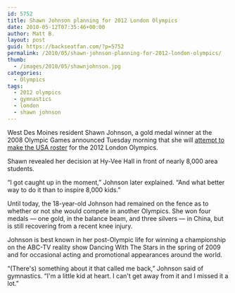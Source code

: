 ```yaml
---
id: 5752
title: Shawn Johnson planning for 2012 London Olympics
date: 2010-05-12T07:35:46+00:00
author: Matt B.
layout: post
guid: https://backseatfan.com/?p=5752
permalink: /2010/05/shawn-johnson-planning-for-2012-london-olympics/
thumb:
  - /images/2010/05/shawnjohnson.jpg
categories:
  - Olympics
tags:
  - 2012 olympics
  - gymnastics
  - london
  - shawn johnson
---
```


<div class="entry">
  <p>
    West Des Moines resident Shawn Johnson, a gold medal winner at the 2008 Olympic Games announced Tuesday morning that she will <a href="http://www.usatoday.com/sports/olympics/2010-05-04-shawn-johnson-london-olympics_N.htm">attempt to make the USA roster</a> for the 2012 London Olympics.
  </p>

  <p>
    Shawn revealed her decision at Hy-Vee Hall in front of nearly 8,000 area students.
  </p>

  <p>
    &#8220;I got caught up in the moment,&#8221; Johnson later explained. &#8220;And what better way to do it than to inspire 8,000 kids.&#8221;
  </p>

  <p>
    Until today, the 18-year-old Johnson had remained on the fence as to whether or not she would compete in another Olympics. She won four medals — one gold, in the balance beam, and three silvers — in China, but is still recovering from a recent knee injury.
  </p>

  <p>
    Johnson is best known in her post-Olympic life for winning a championship on the ABC-TV reality show Dancing With The Stars in the spring of 2009 and for occasional acting and promotional appearances around the world.
  </p>

  <p>
    &#8220;(There's) something about it that called me back,&#8221; Johnson said of gymnastics. &#8220;I'm a little kid at heart. I can't get away from it and I missed it a lot.&#8221;
  </p>
</div>
